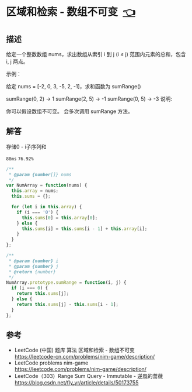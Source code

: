 # <a id="rangeSumQuery-Immutable"></a>区域和检索 - 数组不可变&nbsp;&nbsp;[:point_left:][readme.problemSet.algorithm.rangeSumQuery-Immutable] #

## 描述 ##

给定一个整数数组  nums，求出数组从索引 i 到 j  (i ≤ j) 范围内元素的总和，包含 i,  j 两点。

示例：

给定 nums = [-2, 0, 3, -5, 2, -1]，求和函数为 sumRange()

sumRange(0, 2) -> 1
sumRange(2, 5) -> -1
sumRange(0, 5) -> -3
说明:

你可以假设数组不可变。
会多次调用 sumRange 方法。

## 解答 ##

存储0 - i子序列和

`88ms` `76.92%`

```javascript
/**
 * @param {number[]} nums
 */
var NumArray = function(nums) {
  this.array = nums;
  this.sums = {};

  for (let i in this.array) {
    if (i === '0') {
      this.sums[0] = this.array[0];
    } else {
      this.sums[i] = this.sums[i - 1] + this.array[i];
    }
  }
};

/** 
 * @param {number} i 
 * @param {number} j
 * @return {number}
 */
NumArray.prototype.sumRange = function(i, j) {
  if (i === 0) {
    return this.sums[j];
  } else {
    return this.sums[j] - this.sums[i - 1];
  }
};
```

## 参考 ##

* LeetCode (中国) 题库 算法 区域和检索 - 数组不可变  
  <https://leetcode-cn.com/problems/nim-game/description/>
* LeetCode problems nim-game  
  <https://leetcode.com/problems/nim-game/description/>
* LeetCode（303）Range Sum Query - Immutable - 逆風的薔薇
  <https://blog.csdn.net/fly_yr/article/details/50173755>

<!-- 链接 开始 -->
[readme.problemSet.algorithm.rangeSumQuery-Immutable]: ../../README.md#problemSet.algorithm.rangeSumQuery-Immutable "README"
<!-- 链接 结束 -->
